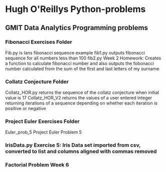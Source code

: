 # Hugh O'Reillys Python-problems
## GMIT Data Analytics Programming problems

### Fibonacci Exercises Folder
Fib.py is Ians fibonacci sequence example
fib1.py outputs fibonacci sequence for all numbers less than 100
fib2.py Week 2 Homework: Creates a function to calculate fibonacci number and also outputs the fobonacci number calculated from the sum of the first and last letters of my surname

### Collatz Conjecture Folder
Collatz_HOR.py returns the sequence of the collatz conjecture when initial value is 17
Collatz_HOR_V2 returns the values of a user entered integer returning iterations of a sequence depending on whether each iteration is positive or negative

### Project Euler Exercises Folder
Euler_prob_5 Project Euler Problem 5

### IrisData.py Exercise 5: Iris Data set imported from csv, converted to list and columns aligned with commas removed
### Factorial Problem Week 6
